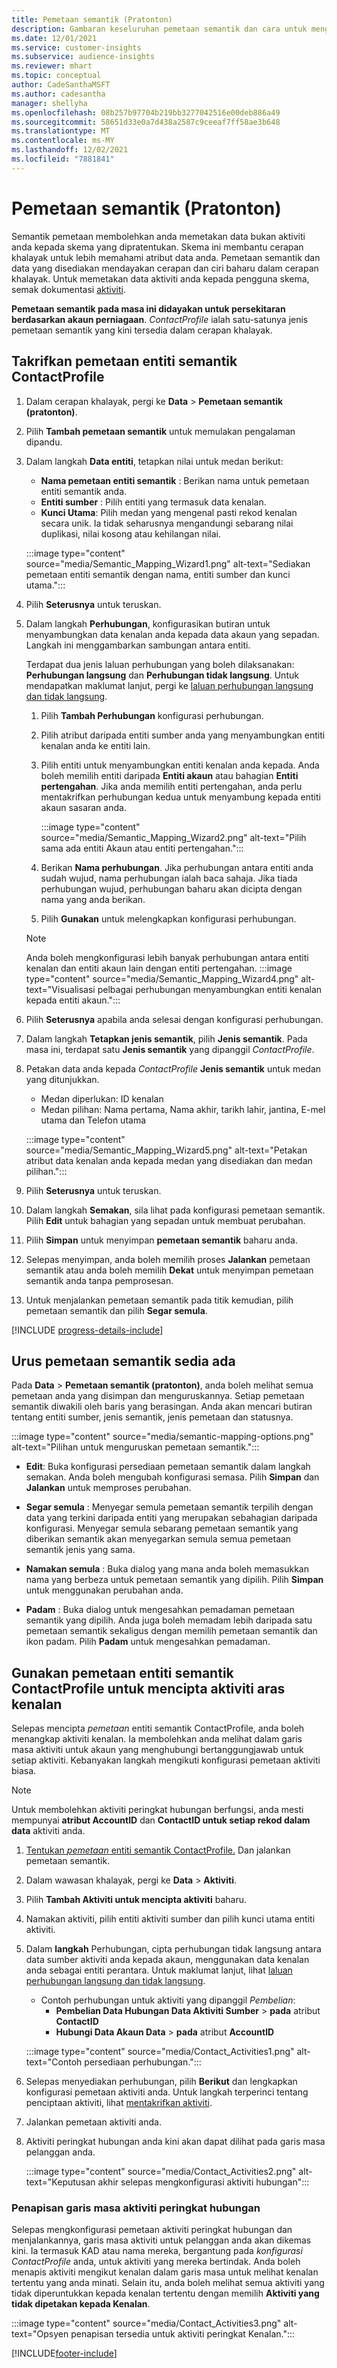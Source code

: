 ```yaml
---
title: Pemetaan semantik (Pratonton)
description: Gambaran keseluruhan pemetaan semantik dan cara untuk menggunakannya.
ms.date: 12/01/2021
ms.service: customer-insights
ms.subservice: audience-insights
ms.reviewer: mhart
ms.topic: conceptual
author: CadeSanthaMSFT
ms.author: cadesantha
manager: shellyha
ms.openlocfilehash: 08b257b97704b219bb3277042516e00deb886a49
ms.sourcegitcommit: 58651d33e0a7d438a2587c9ceeaf7ff58ae3b648
ms.translationtype: MT
ms.contentlocale: ms-MY
ms.lasthandoff: 12/02/2021
ms.locfileid: "7881841"
---
```

# <a name="semantic-mappings-preview"></a>Pemetaan semantik (Pratonton)

Semantik pemetaan membolehkan anda memetakan data bukan aktiviti anda kepada skema yang dipratentukan. Skema ini membantu cerapan khalayak untuk lebih memahami atribut data anda. Pemetaan semantik dan data yang disediakan mendayakan cerapan dan ciri baharu dalam cerapan khalayak. Untuk memetakan data aktiviti anda kepada pengguna skema, semak dokumentasi [aktiviti](activities.md).

**Pemetaan semantik pada masa ini didayakan untuk persekitaran berdasarkan akaun perniagaan**. *ContactProfile* ialah satu-satunya jenis pemetaan semantik yang kini tersedia dalam cerapan khalayak.

## <a name="define-a-contactprofile-semantic-entity-mapping"></a>Takrifkan pemetaan entiti semantik ContactProfile

1. Dalam cerapan khalayak, pergi ke **Data** > **Pemetaan semantik (pratonton)**.

1. Pilih **Tambah pemetaan semantik** untuk memulakan pengalaman dipandu.

1. Dalam langkah **Data entiti**, tetapkan nilai untuk medan berikut:

   - **Nama pemetaan entiti semantik** : Berikan nama untuk pemetaan entiti semantik anda.
   - **Entiti sumber** : Pilih entiti yang termasuk data kenalan.
   - **Kunci Utama**: Pilih medan yang mengenal pasti rekod kenalan secara unik. Ia tidak seharusnya mengandungi sebarang nilai duplikasi, nilai kosong atau kehilangan nilai.

   :::image type="content" source="media/Semantic_Mapping_Wizard1.png" alt-text="Sediakan pemetaan entiti semantik dengan nama, entiti sumber dan kunci utama.":::

1. Pilih **Seterusnya** untuk teruskan.

1. Dalam langkah **Perhubungan**, konfigurasikan butiran untuk menyambungkan data kenalan anda kepada data akaun yang sepadan. Langkah ini menggambarkan sambungan antara entiti.  

   Terdapat dua jenis laluan perhubungan yang boleh dilaksanakan: **Perhubungan langsung** dan **Perhubungan tidak langsung**. Untuk mendapatkan maklumat lanjut, pergi ke [laluan perhubungan langsung dan tidak langsung](relationships.md#relationship-paths).

   1. Pilih **Tambah Perhubungan** konfigurasi perhubungan.
   1. Pilih atribut daripada entiti sumber anda yang menyambungkan entiti kenalan anda ke entiti lain.
   1. Pilih entiti untuk menyambungkan entiti kenalan anda kepada. Anda boleh memilih entiti daripada **Entiti akaun** atau bahagian **Entiti pertengahan**. Jika anda memilih entiti pertengahan, anda perlu mentakrifkan perhubungan kedua untuk menyambung kepada entiti akaun sasaran anda.

      :::image type="content" source="media/Semantic_Mapping_Wizard2.png" alt-text="Pilih sama ada entiti Akaun atau entiti pertengahan.":::

   1. Berikan **Nama perhubungan**. Jika perhubungan antara entiti anda sudah wujud, nama perhubungan ialah baca sahaja. Jika tiada perhubungan wujud, perhubungan baharu akan dicipta dengan nama yang anda berikan.
   1. Pilih **Gunakan** untuk melengkapkan konfigurasi perhubungan.

   > [!NOTE]
   > Anda boleh mengkonfigurasi lebih banyak perhubungan antara entiti kenalan dan entiti akaun lain dengan entiti pertengahan.
   >  :::image type="content" source="media/Semantic_Mapping_Wizard4.png" alt-text="Visualisasi pelbagai perhubungan menyambungkan entiti kenalan kepada entiti akaun.":::

1. Pilih **Seterusnya** apabila anda selesai dengan konfigurasi perhubungan.

1. Dalam langkah **Tetapkan jenis semantik**, pilih **Jenis semantik**. Pada masa ini, terdapat satu **Jenis semantik** yang dipanggil *ContactProfile*.

1. Petakan data anda kepada *ContactProfile* **Jenis semantik** untuk medan yang ditunjukkan.
   - Medan diperlukan: ID kenalan
   - Medan pilihan: Nama pertama, Nama akhir, tarikh lahir, jantina, E-mel utama dan Telefon utama

   :::image type="content" source="media/Semantic_Mapping_Wizard5.png" alt-text="Petakan atribut data kenalan anda kepada medan yang disediakan dan medan pilihan.":::

1. Pilih **Seterusnya** untuk teruskan.

1. Dalam langkah **Semakan**, sila lihat pada konfigurasi pemetaan semantik. Pilih **Edit** untuk bahagian yang sepadan untuk membuat perubahan.

1. Pilih **Simpan** untuk menyimpan **pemetaan semantik** baharu anda.

1. Selepas menyimpan, anda boleh memilih proses **Jalankan** pemetaan semantik atau anda boleh memilih **Dekat** untuk menyimpan pemetaan semantik anda tanpa pemprosesan.

1. Untuk menjalankan pemetaan semantik pada titik kemudian, pilih pemetaan semantik dan pilih **Segar semula**.

[!INCLUDE [progress-details-include](../includes/progress-details-pane.md)]

## <a name="manage-existing-semantic-mappings"></a>Urus pemetaan semantik sedia ada

Pada **Data** > **Pemetaan semantik (pratonton)**, anda boleh melihat semua pemetaan anda yang disimpan dan menguruskannya. Setiap pemetaan semantik diwakili oleh baris yang berasingan. Anda akan mencari butiran tentang entiti sumber, jenis semantik, jenis pemetaan dan statusnya.

:::image type="content" source="media/semantic-mapping-options.png" alt-text="Pilihan untuk menguruskan pemetaan semantik.":::

- **Edit**: Buka konfigurasi persediaan pemetaan semantik dalam langkah semakan. Anda boleh mengubah konfigurasi semasa. Pilih **Simpan** dan **Jalankan** untuk memproses perubahan.

- **Segar semula** : Menyegar semula pemetaan semantik terpilih dengan data yang terkini daripada entiti yang merupakan sebahagian daripada konfigurasi. Menyegar semula sebarang pemetaan semantik yang diberikan semantik akan menyegarkan semula semua pemetaan semantik jenis yang sama.

- **Namakan semula** : Buka dialog yang mana anda boleh memasukkan nama yang berbeza untuk pemetaan semantik yang dipilih. Pilih **Simpan** untuk menggunakan perubahan anda.

- **Padam** : Buka dialog untuk mengesahkan pemadaman pemetaan semantik yang dipilih. Anda juga boleh memadam lebih daripada satu pemetaan semantik sekaligus dengan memilih pemetaan semantik dan ikon padam. Pilih **Padam** untuk mengesahkan pemadaman.

## <a name="use-a-contactprofile-semantic-entity-mapping-to-create-contact-level-activities"></a>Gunakan pemetaan entiti semantik ContactProfile untuk mencipta aktiviti aras kenalan

Selepas mencipta *pemetaan* entiti semantik ContactProfile, anda boleh menangkap aktiviti kenalan. Ia membolehkan anda melihat dalam garis masa aktiviti untuk akaun yang menghubungi bertanggungjawab untuk setiap aktiviti. Kebanyakan langkah mengikuti konfigurasi pemetaan aktiviti biasa.

   > [!NOTE]
   > Untuk membolehkan aktiviti peringkat hubungan berfungsi, anda mesti mempunyai **atribut AccountID** dan **ContactID untuk setiap rekod dalam data** aktiviti anda.

1. [Tentukan *pemetaan* entiti semantik ContactProfile.](#define-a-contactprofile-semantic-entity-mapping) Dan jalankan pemetaan semantik.

1. Dalam wawasan khalayak, pergi ke **Data** > **Aktiviti**.

1. Pilih **Tambah Aktiviti untuk mencipta aktiviti** baharu.

1. Namakan aktiviti, pilih entiti aktiviti sumber dan pilih kunci utama entiti aktiviti.

1. Dalam **langkah** Perhubungan, cipta perhubungan tidak langsung antara data sumber aktiviti anda kepada akaun, menggunakan data kenalan anda sebagai entiti perantara. Untuk maklumat lanjut, lihat [laluan perhubungan langsung dan tidak langsung](relationships.md#relationship-paths).
   - Contoh perhubungan untuk aktiviti yang dipanggil *Pembelian*:
      - **Pembelian Data Hubungan Data Aktiviti Sumber** > **pada** atribut **ContactID**
      - **Hubungi Data Akaun Data** > **pada** atribut **AccountID**

   :::image type="content" source="media/Contact_Activities1.png" alt-text="Contoh persediaan perhubungan.":::

1. Selepas menyediakan perhubungan, pilih **Berikut** dan lengkapkan konfigurasi pemetaan aktiviti anda. Untuk langkah terperinci tentang penciptaan aktiviti, lihat [mentakrifkan aktiviti](activities.md).

1. Jalankan pemetaan aktiviti anda.

1. Aktiviti peringkat hubungan anda kini akan dapat dilihat pada garis masa pelanggan anda.

   :::image type="content" source="media/Contact_Activities2.png" alt-text="Keputusan akhir selepas mengkonfigurasi aktiviti hubungan":::

### <a name="contact-level-activity-timeline-filtering"></a>Penapisan garis masa aktiviti peringkat hubungan

Selepas mengkonfigurasi pemetaan aktiviti peringkat hubungan dan menjalankannya, garis masa aktiviti untuk pelanggan anda akan dikemas kini. Ia termasuk KAD atau nama mereka, bergantung pada *konfigurasi ContactProfile* anda, untuk aktiviti yang mereka bertindak. Anda boleh menapis aktiviti mengikut kenalan dalam garis masa untuk melihat kenalan tertentu yang anda minati. Selain itu, anda boleh melihat semua aktiviti yang tidak diperuntukkan kepada kenalan tertentu dengan memilih **Aktiviti yang tidak dipetakan kepada Kenalan**.

   :::image type="content" source="media/Contact_Activities3.png" alt-text="Opsyen penapisan tersedia untuk aktiviti peringkat Kenalan.":::

[!INCLUDE[footer-include](../includes/footer-banner.md)]
